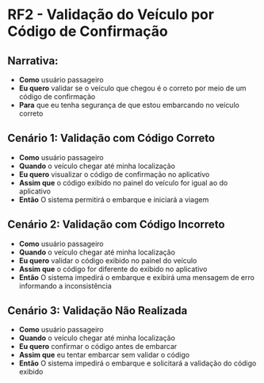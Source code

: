 # RF2 - Validação do Veículo por Código de Confirmação

## Narrativa:

* **Como** usuário passageiro
* **Eu quero** validar se o veículo que chegou é o correto por meio de um código de confirmação
* **Para** que eu tenha segurança de que estou embarcando no veículo correto

## Cenário 1: Validação com Código Correto

* **Como** usuário passageiro
* **Quando** o veículo chegar até minha localização
* **Eu quero** visualizar o código de confirmação no aplicativo
* **Assim que** o código exibido no painel do veículo for igual ao do aplicativo
* **Então** O sistema permitirá o embarque e iniciará a viagem

## Cenário 2: Validação com Código Incorreto

* **Como** usuário passageiro
* **Quando** o veículo chegar até minha localização
* **Eu quero** validar o código exibido no painel do veículo
* **Assim que** o código for diferente do exibido no aplicativo
* **Então** O sistema impedirá o embarque e exibirá uma mensagem de erro informando a inconsistência

## Cenário 3: Validação Não Realizada

* **Como** usuário passageiro
* **Quando** o veículo chegar até minha localização
* **Eu quero** confirmar o código antes de embarcar
* **Assim que** eu tentar embarcar sem validar o código
* **Então** O sistema impedirá o embarque e solicitará a validação do código exibido
